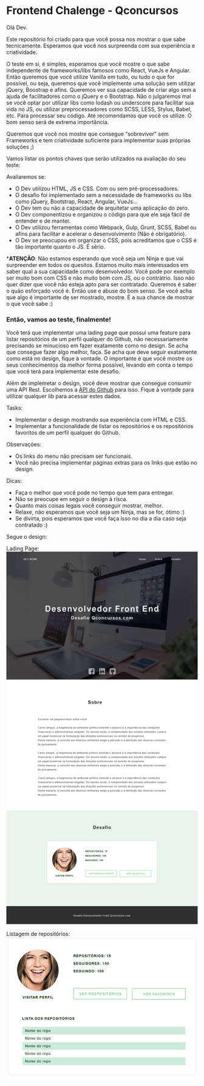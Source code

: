 # Frontend Chalenge - Qconcursos

Olá Dev.

Este repositório foi criado para que você possa nos mostrar o que sabe tecnicamente. Esperamos que você nos surpreenda com sua experiência e criatividade.

O teste em si, é simples, esperamos que você mostre o que sabe independente de frameworks/libs famosos como React, VueJs e Angular. Então queremos que você utilize Vanilla em tudo, ou tudo o que for possível, ou seja, queremos que você implemente uma solução sem utilizar jQuery, Boostrap e afins. Queremos ver sua capacidade de criar algo sem a ajuda de facilitadores como o jQuery e o Bootstrap. Não o julgaremos mal se você optar por utilizar libs como lodash ou underscore para facilitar sua vida no JS, ou utilizar preprocessadores como SCSS, LESS, Stylus, Babel, etc. Para processar seu código. Até recomendamos que você os utilize. O bom senso será de extrema importância.

Queremos que você nos mostre que consegue "sobreviver" sem Frameworks e tem criatividade suficiente para implementar suas próprias soluções ;)

Vamos listar os pontos chaves que serão utilizados na avaliação do seu teste:

Avaliaremos se:

* O Dev utilizou HTML, JS e CSS. Com ou sem pré-processadores.
* O desafio foi implementado sem a necessidade de frameworks ou libs como jQuery, Bootstrap, React, Angular, VueJs...
* O Dev tem ou não a capacidade de arquitetar uma aplicação do zero.
* O Dev componentizou e organizou o código para que ele seja fácil de entender e de manter.
* O Dev utilizou ferramentas como Webpack, Gulp, Grunt, SCSS, Babel ou afins para facilitar e acelerar o desenvolvimento (Não é obrigatório).
* O Dev se preocupou em organizar o CSS, pois acreditamos que o CSS é tão importante quanto o JS. É sério.

***ATENÇÃO**: Não estamos esperando que você seja um Ninja e que vai surpreender em todos os quesitos. Estamos muito mais interessados em saber qual a sua capacidade como desenvolvedor. Você pode por exemplo ser muito bom com CSS e não muito bom com JS, ou o contrátrio. Isso não quer dizer que você não esteja apto para ser contratado. Queremos é saber o quão esforçado você é. Então use e abuse do bom senso. Se você acha que algo é importante de ser mostrado, mostre. É a sua chance de mostrar o que você sabe :)

### Então, vamos ao teste, finalmente!

Você terá que implementar uma lading page que possui uma feature para listar repositórios de um perfil qualquer do Github, não necessariamente precisando se minucioso em fazer exatamente como no design. Se acha que consegue fazer algo melhor, faça. Se acha que deve seguir exatamente como está no design, fique à vontade. O importante é que você mostre os seus conhecimentos da melhor forma possível, levando em conta o tempo que você terá para implementar este desafio.

Além de implemetar o design, você deve mostrar que consegue consumir uma API Rest. Escolhemos a [API do Github](https://developer.github.com/v3/) para isso. Fique à vontade para utilizar qualquer lib para acessar estes dados.

Tasks:

* Implementar o design mostrando sua experiência com HTML e CSS.
* Implementar a funcionalidade de listar os repositórios e os repositórios favoritos de um perfil qualquer do Github.

Observações:

* Os links do menu não precisam ser funcionais.
* Você não precisa implementar páginas extras para os links que estão no design.

Dicas:

* Faça o melhor que você pode no tempo que tem para entregar.
* Não se preocupe em seguir o design à risca.
* Quanto mais coisas legais você conseguir mostrar, melhor.
* Relaxe, não esperamos que você seja um Ninja, mas se for, ótimo :)
* Se divirta, pois esperamos que você faça isso no dia a dia caso seja contratado :)

Segue o design:

Lading Page:
![Alt text](desafio-front.jpg?raw=true "Landing Page")

Listagem de repositórios:
![Alt text](desafio2.jpg?raw=true "Feature")
